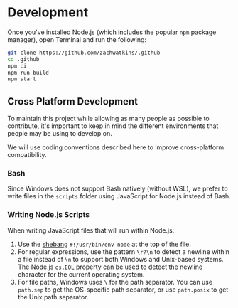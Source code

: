 # Development

Once you've installed Node.js (which includes the popular `npm` package manager), open Terminal and run the following:

```sh
git clone https://github.com/zachwatkins/.github
cd .github
npm ci
npm run build
npm start
```

## Cross Platform Development

To maintain this project while allowing as many people as possible to contribute, it's important to keep in mind the different environments that people may be using to develop on.

We will use coding conventions described here to improve cross-platform compatibility.

### Bash

Since Windows does not support Bash natively (without WSL), we prefer to write files in the `scripts` folder using JavaScript for Node.js instead of Bash.

### Writing Node.js Scripts

When writing JavaScript files that will run within Node.js:

1. Use the [shebang](https://en.wikipedia.org/wiki/Shebang_(Unix)) `#!/usr/bin/env node` at the top of the file.
2. For regular expressions, use the pattern `\r?\n` to detect a newline within a file instead of `\n` to support both Windows and Unix-based systems. The Node.js [`os.EOL`](https://nodejs.org/api/os.html#os_os_eol) property can be used to detect the newline character for the current operating system.
3. For file paths, Windows uses `\` for the path separator. You can use `path.sep` to get the OS-specific path separator, or use `path.posix` to get the Unix path separator.
```
